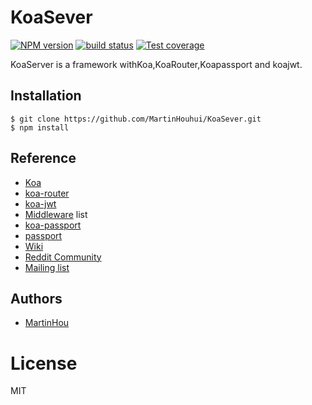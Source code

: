 # KoaSever

  [![NPM version][npm-image]][npm-url]
  [![build status][travis-image]][travis-url]
  [![Test coverage][coveralls-image]][coveralls-url]

  KoaServer is a framework withKoa,KoaRouter,Koapassport and koajwt.

## Installation

```
$ git clone https://github.com/MartinHouhui/KoaSever.git
$ npm install 
```

## Reference

 - [Koa](https://github.com/koajs/koa)
 - [koa-router](https://github.com/alexmingoia/koa-router)
 - [koa-jwt](https://github.com/koajs/jwt)
 - [Middleware](https://github.com/koajs/koa/wiki) list
 - [koa-passport](https://github.com/rkusa/koa-passport)
 - [passport](https://github.com/jaredhanson/passport)
 - [Wiki](https://github.com/koajs/koa/wiki)
 - [Reddit Community](https://www.reddit.com/r/koajs)
 - [Mailing list](https://groups.google.com/forum/#!forum/koajs)



## Authors

  - [MartinHou](https://github.com/MartinHouhui)



# License

  MIT

[npm-image]: https://img.shields.io/npm/v/koa.svg?style=flat-square
[npm-url]: https://www.npmjs.com/package/koa
[travis-image]: https://img.shields.io/travis/koajs/koa/master.svg?style=flat-square
[travis-url]: https://travis-ci.org/koajs/koa
[coveralls-image]: https://img.shields.io/codecov/c/github/koajs/koa.svg?style=flat-square
[coveralls-url]: https://codecov.io/github/koajs/koa?branch=master
[backers-image]: https://opencollective.com/koajs/backers/badge.svg?style=flat-square
[sponsors-image]: https://opencollective.com/koajs/sponsors/badge.svg?style=flat-square
[gitter-image]: https://img.shields.io/gitter/room/koajs/koa.svg?style=flat-square
[gitter-url]: https://gitter.im/koajs/koa?utm_source=badge&utm_medium=badge&utm_campaign=pr-badge&utm_content=badge
[#koajs]: https://webchat.freenode.net/?channels=#koajs